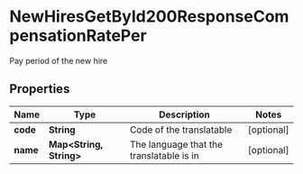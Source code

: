 

# NewHiresGetById200ResponseCompensationRatePer

Pay period of the new hire

## Properties

| Name | Type | Description | Notes |
|------------ | ------------- | ------------- | -------------|
|**code** | **String** | Code of the translatable |  [optional] |
|**name** | **Map&lt;String, String&gt;** | The language that the translatable is in |  [optional] |



